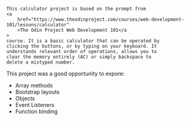     This calculator project is based on the prompt from
    <a
        href="https://www.theodinproject.com/courses/web-development-101/lessons/calculator"
        >The Odin Project Web Development 101</a
    >
    course. It is a basic calculator that can be operated by
    clicking the buttons, or by typing on your keyboard. It
    understands relevant order of operations, allows you to
    clear the memory entirely (AC) or simply backspace to
    delete a mistyped number.
</p>
<p>This project was a good opportunity to expore:</p>
<ul>
    <li>Array methods</li>
    <li>Bootstrap layouts</li>
    <li>Objects</li>
    <li>Event Listeners</li>
    <li>Function binding</li>
</ul>